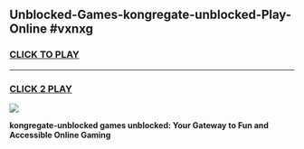 
## Unblocked-Games-kongregate-unblocked-Play-Online #vxnxg
<h3>
<a href="https://news.freeplayer.one?title=kongregate-unblocked&ref=3">CLICK TO PLAY</a></h3>
<hr>

<h3>
<a href="https://news.freeplayer.one?title=kongregate-unblocked&ref=3">CLICK 2 PLAY</a>
  
</h3>

<a href="https://news.freeplayer.one?title=kongregate-unblocked&ref=3"><img src="https://clearcache.store/games.png"></a>


**kongregate-unblocked games unblocked: Your Gateway to Fun and Accessible Online Gaming**
